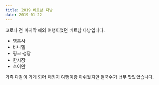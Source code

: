 ```yaml
---
title: 2019 베트남 다낭
date: 2019-01-22
---
```


코로나 전 마지막 해외 여행이었던 베트남 다낭입니다. 

<!--more-->

- 영흥사
- 바나힐
- 핑크 성당
- 한시장
- 호이안 

가족 다같이 가게 되어 패키지 여행이랑 아쉬웠지만 쌀국수가 너무 맛있었습니다. 